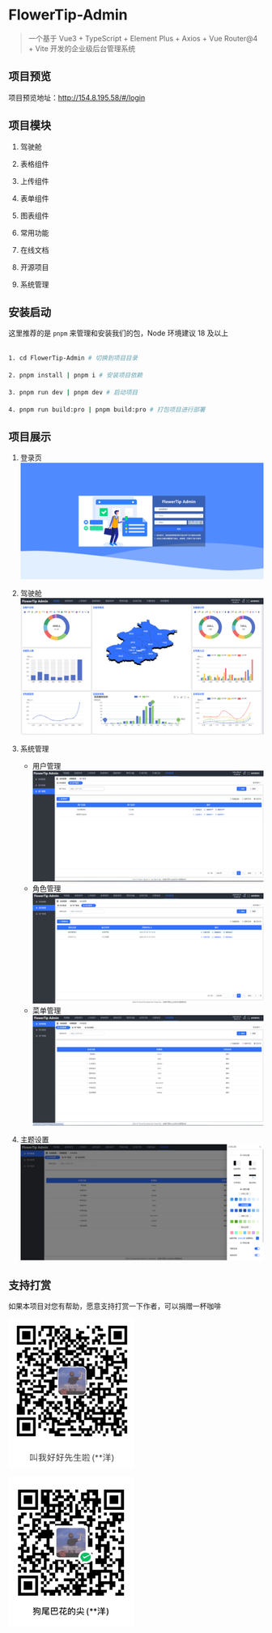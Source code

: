 # FlowerTip-Admin

> 一个基于 Vue3 + TypeScript + Element Plus + Axios + Vue Router@4 + Vite 开发的企业级后台管理系统

## 项目预览

项目预览地址：http://154.8.195.58/#/login

## 项目模块

1. 驾驶舱

2. 表格组件

3. 上传组件

4. 表单组件

5. 图表组件

6. 常用功能

7. 在线文档

8. 开源项目

9. 系统管理

## 安装启动

这里推荐的是 `pnpm` 来管理和安装我们的包，Node 环境建议 18 及以上

```bash

1. cd FlowerTip-Admin # 切换到项目目录

2. pnpm install | pnpm i # 安装项目依赖

3. pnpm run dev | pnpm dev # 启动项目

4. pnpm run build:pro | pnpm build:pro # 打包项目进行部署

```

## 项目展示

1. 登录页
   ![登录页面](docs/image.png)

2. 驾驶舱
   ![驾驶舱页面](docs/image-1.png)

3. 系统管理

   - 用户管理
     ![用户管理](docs/image-2.png)
   - 角色管理
     ![角色管理](docs/image-3.png)
   - 菜单管理
     ![菜单管理](docs/image-4.png)

4. 主题设置
   ![主题设置](docs/image-5.png)

## 支持打赏

如果本项目对您有帮助，愿意支持打赏一下作者，可以捐赠一杯咖啡

![支付宝收款码](docs/image-9.png)

![微信收款码](docs/image-8.png)
